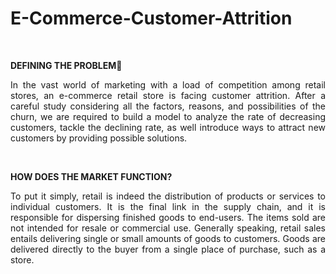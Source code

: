 # E-Commerce-Customer-Attrition

<br>

**DEFINING THE PROBLEM**
<p align = "justify">
In the vast world of marketing with a load of competition among retail stores, an e-commerce retail store 
is facing customer attrition. After a careful study considering all the factors, reasons, and possibilities of the 
churn, we are required to build a model to analyze the rate of decreasing customers, tackle the declining rate, 
as well introduce ways to attract new customers by providing possible solutions. </p>

<br>

**HOW DOES THE MARKET FUNCTION?**

<p align = "justify">
To put it simply, retail is indeed the distribution of products or services to individual customers. It is the final 
link in the supply chain, and it is responsible for dispersing finished goods to end-users. The items sold are 
not intended for resale or commercial use. Generally speaking, retail sales entails delivering single or small 
amounts of goods to customers. Goods are delivered directly to the buyer from a single place of purchase, 
such as a store.</p>
